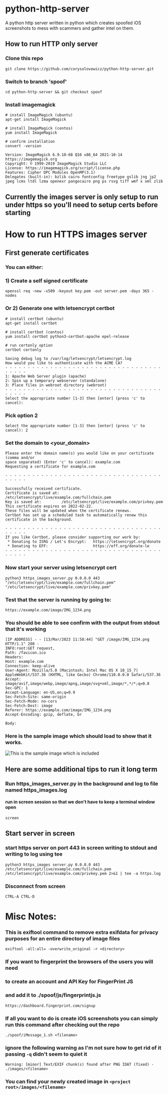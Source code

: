 # python-http-server
A python http server written in python which creates spoofed iOS screenshots to mess with scammers and gather intel on them.

## How to run HTTP only server
### Clone this repo
`git clone https://github.com/corysolovewicz/python-http-server.git`

### Switch to branch 'spoof'
`cd python-http-server && git checkout spoof`

### Install imagemagick
```
# install ImageMagick (ubuntu)
apt-get install ImageMagick

# install ImageMagick (centos)
yum install ImageMagick

# confirm installation
convert -version
```
```
Version: ImageMagick 6.9.10-68 Q16 x86_64 2021-10-14 https://imagemagick.org
Copyright: © 1999-2019 ImageMagick Studio LLC
License: https://imagemagick.org/script/license.php
Features: Cipher DPC Modules OpenMP(3.1) 
Delegates (built-in): bzlib cairo fontconfig freetype gslib jng jp2 jpeg lcms ltdl lzma openexr pangocairo png ps rsvg tiff wmf x xml zlib
```

## Currently the images server is only setup to run under https so you'll need to setup certs before starting

# How to run HTTPS images server
## First generate certificates
### You can either:
### 1) Create a self signed certificate
`openssl req -new -x509 -keyout key.pem -out server.pem -days 365 -nodes`

### Or 2) Generate one with letsencrypt certbot
```
# install certbot (ubuntu)
apt-get install certbot

# install certbot (centos)
yum install certbot python3-certbot-apache epel-release

# run certonly option
certbot certonly
```
```
Saving debug log to /var/log/letsencrypt/letsencrypt.log
How would you like to authenticate with the ACME CA?
- - - - - - - - - - - - - - - - - - - - - - - - - - - - - - - - - - - - - - - -
1: Apache Web Server plugin (apache)
2: Spin up a temporary webserver (standalone)
3: Place files in webroot directory (webroot)
- - - - - - - - - - - - - - - - - - - - - - - - - - - - - - - - - - - - - - - -
Select the appropriate number [1-3] then [enter] (press 'c' to cancel): 
```
### Pick option 2
```
Select the appropriate number [1-3] then [enter] (press 'c' to cancel): 2
```
### Set the domain to <your_domain>
```
Please enter the domain name(s) you would like on your certificate (comma and/or
space separated) (Enter 'c' to cancel): example.com
Requesting a certificate for example.com

- - - - - - - - - - - - - - - - - - - - - - - - - - - - - - - - - - - - - - - -

Successfully received certificate.
Certificate is saved at: /etc/letsencrypt/live/example.com/fullchain.pem
Key is saved at:         /etc/letsencrypt/live/example.com/privkey.pem
This certificate expires on 2022-02-22.
These files will be updated when the certificate renews.
Certbot has set up a scheduled task to automatically renew this certificate in the background.

- - - - - - - - - - - - - - - - - - - - - - - - - - - - - - - - - - - - - - - -
If you like Certbot, please consider supporting our work by:
 * Donating to ISRG / Let's Encrypt:   https://letsencrypt.org/donate
 * Donating to EFF:                    https://eff.org/donate-le
- - - - - - - - - - - - - - - - - - - - - - - - - - - - - - - - - - - - - - - -

```

### Now start your server using letsencrypt cert
`python3 https_images_server.py 0.0.0.0 443 "/etc/letsencrypt/live/example.com/fullchain.pem" "/etc/letsencrypt/live/example.com/privkey.pem"
`

### Test that the server is running by going to:
`https://example.com/image/IMG_1234.png`

### You should be able to see confirm with the output from stdout that it's working
```
[IP ADDRESS] - - [13/Mar/2023 11:58:44] "GET /image/IMG_1234.png HTTP/1.1" 200 -
INFO:root:GET request,
Path: /favicon.ico
Headers:
Host: example.com
Connection: keep-alive
User-Agent: Mozilla/5.0 (Macintosh; Intel Mac OS X 10_15_7) AppleWebKit/537.36 (KHTML, like Gecko) Chrome/110.0.0.0 Safari/537.36
Accept: image/avif,image/webp,image/apng,image/svg+xml,image/*,*/*;q=0.8
Sec-GPC: 1
Accept-Language: en-US,en;q=0.9
Sec-Fetch-Site: same-origin
Sec-Fetch-Mode: no-cors
Sec-Fetch-Dest: image
Referer: https://example.com/image/IMG_1234.png
Accept-Encoding: gzip, deflate, br

Body:

```


### Here is the sample image which should load to show that it works.
![This is the sample image which is included](/images/IMG_1234.png)

## Here are some additional tips to run it long term
### Run https_images_server.py in the background and log to file named https_images.log
#### run in screen session so that we don't have to keep a terminal window open
`screen`

## Start server in screen
### start https server on port 443 in screen writing to stdout and writing to log using tee
`python3 https_images server.py 0.0.0.0 443 /etc/letsencrypt/live/example.com/fullchain.pem /etc/letsencrypt/live/example.com/privkey.pem 2>&1 | tee -a https.log`


### Disconnect from screen
`CTRL-A CTRL-D`


# Misc Notes: 
### This is exiftool command to remove extra exifdata for privacy purposes for an entire directory of image files
`exiftool -all:all= -overwrite_original -r <directory>`

### If you want to fingerprint the browsers of the users you will need
### to create an account and API Key for FingerPrint JS
### and add it to ./spoof/js/fingerprintjs.js
`https://dashboard.fingerprint.com/signup`

### If all you want to do is create iOS screenshots you can simply run this command after checking out the repo
`./spoof/iMessage_1.sh <filename>`
### ignore the following warning as I'm not sure how to get rid of it passing `-q` didn't seem to quiet it
```
Warning: [minor] Text/EXIF chunk(s) found after PNG IDAT (fixed) - ./images/<filename>
```
### You can find your newly created image in `<project root>/images/<filename>`